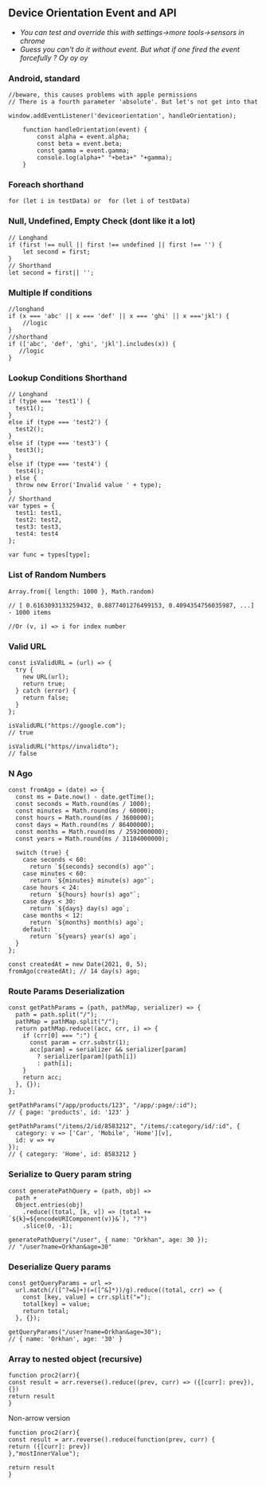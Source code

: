 
## Device Orientation Event and API
- *You can test and override this with settings->more tools->sensors in chrome*
- *Guess you can't do it without event. But what if one fired the event forcefully ? Oy oy oy*
### Android, standard
```
//beware, this causes problems with apple permissions
// There is a fourth parameter 'absolute'. But let's not get into that

window.addEventListener('deviceorientation', handleOrientation);

    function handleOrientation(event) {
        const alpha = event.alpha;
        const beta = event.beta;
        const gamma = event.gamma;
        console.log(alpha+" "+beta+" "+gamma);
    }
```

### Foreach shorthand

```
for (let i in testData) or  for (let i of testData)
```


### Null, Undefined, Empty Check (dont like it a lot)
```
// Longhand
if (first !== null || first !== undefined || first !== '') {
    let second = first;
}
// Shorthand
let second = first|| '';
```

### Multiple If conditions
```
//longhand
if (x === 'abc' || x === 'def' || x === 'ghi' || x ==='jkl') {
    //logic
}
//shorthand
if (['abc', 'def', 'ghi', 'jkl'].includes(x)) {
   //logic
}
```

### Lookup Conditions Shorthand
```
// Longhand
if (type === 'test1') {
  test1();
}
else if (type === 'test2') {
  test2();
}
else if (type === 'test3') {
  test3();
}
else if (type === 'test4') {
  test4();
} else {
  throw new Error('Invalid value ' + type);
}
// Shorthand
var types = {
  test1: test1,
  test2: test2,
  test3: test3,
  test4: test4
};

var func = types[type];
```

### List of Random Numbers
```
Array.from({ length: 1000 }, Math.random)

// [ 0.6163093133259432, 0.8877401276499153, 0.4094354756035987, ...] - 1000 items

//Or (v, i) => i for index number
```



### Valid URL
```
const isValidURL = (url) => {
  try {
    new URL(url);
    return true;
  } catch (error) {
    return false;
  }
};

isValidURL("https://google.com");
// true

isValidURL("https//invalidto");
// false

```

### N Ago
```
const fromAgo = (date) => {
  const ms = Date.now() - date.getTime();
  const seconds = Math.round(ms / 1000);
  const minutes = Math.round(ms / 60000);
  const hours = Math.round(ms / 3600000);
  const days = Math.round(ms / 86400000);
  const months = Math.round(ms / 2592000000);
  const years = Math.round(ms / 31104000000);

  switch (true) {
    case seconds < 60:
      return `${seconds} second(s) ago"`;
    case minutes < 60:
      return `${minutes} minute(s) ago"`;
    case hours < 24:
      return `${hours} hour(s) ago"`;
    case days < 30:
      return `${days} day(s) ago`;
    case months < 12:
      return `${months} month(s) ago`;
    default:
      return `${years} year(s) ago`;
  }
};

const createdAt = new Date(2021, 0, 5);
fromAgo(createdAt); // 14 day(s) ago;
```


### Route Params Deserialization
```
const getPathParams = (path, pathMap, serializer) => {
  path = path.split("/");
  pathMap = pathMap.split("/");
  return pathMap.reduce((acc, crr, i) => {
    if (crr[0] === ":") {
      const param = crr.substr(1);
      acc[param] = serializer && serializer[param]
        ? serializer[param](path[i])
        : path[i];
    }
    return acc;
  }, {});
};

getPathParams("/app/products/123", "/app/:page/:id");
// { page: 'products', id: '123' }

getPathParams("/items/2/id/8583212", "/items/:category/id/:id", {
  category: v => ['Car', 'Mobile', 'Home'][v],
  id: v => +v
});
// { category: 'Home', id: 8583212 }
```


### Serialize to Query param string
```
const generatePathQuery = (path, obj) =>
  path +
  Object.entries(obj)
    .reduce((total, [k, v]) => (total += `${k}=${encodeURIComponent(v)}&`), "?")
    .slice(0, -1);

generatePathQuery("/user", { name: "Orkhan", age: 30 }); 
// "/user?name=Orkhan&age=30"

```

### Deserialize Query params
```
const getQueryParams = url =>
  url.match(/([^?=&]+)(=([^&]*))/g).reduce((total, crr) => {
    const [key, value] = crr.split("=");
    total[key] = value;
    return total;
  }, {});

getQueryParams("/user?name=Orkhan&age=30");
// { name: 'Orkhan', age: '30' }
```


### Array to nested object (recursive)
```
function proc2(arr){
const result = arr.reverse().reduce((prev, curr) => ({[curr]: prev}), {})
return result
}
```
Non-arrow version
```
function proc2(arr){
const result = arr.reverse().reduce(function(prev, curr) {
return ({[curr]: prev})
},"mostInnerValue");

return result
}
```

